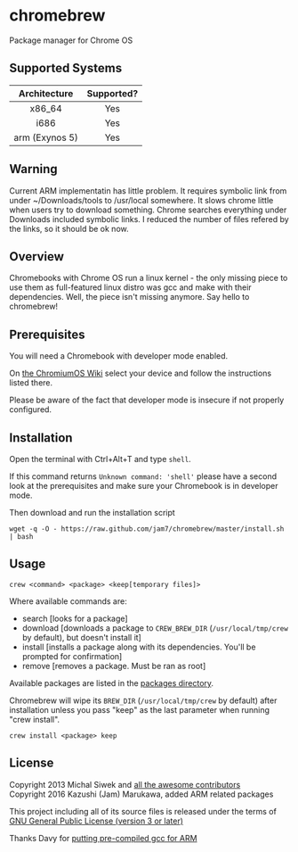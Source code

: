 chromebrew
==========

Package manager for Chrome OS

Supported Systems
-----------------

|  Architecture  | Supported? |
|:--------------:|:----------:|
|     x86_64     |     Yes    |
|      i686      |     Yes    |
| arm (Exynos 5) |     Yes    |

Warning
-------

Current ARM implementatin has little problem.  It requires symbolic link from under ~/Downloads/tools to /usr/local somewhere.  It slows chrome little when users try to download something.  Chrome searches everything under Downloads included symbolic links.  I reduced the number of files refered by the links, so it should be ok now.

Overview
--------

Chromebooks with Chrome OS run a linux kernel - the only missing piece to use them as full-featured linux distro was gcc and make with their dependencies. Well, the piece isn't missing anymore. Say hello to chromebrew!

Prerequisites
-------------

You will need a Chromebook with developer mode enabled.

On [the ChromiumOS Wiki](https://www.chromium.org/chromium-os/developer-information-for-chrome-os-devices) select your device and follow the instructions listed there.

Please be aware of the fact that developer mode is insecure if not properly configured.

Installation
------------
Open the terminal with Ctrl+Alt+T and type `shell`.

If this command returns `Unknown command: 'shell'` please have a second look at the prerequisites and make sure your Chromebook is in developer mode.

Then download and run the installation script

    wget -q -O - https://raw.github.com/jam7/chromebrew/master/install.sh | bash

Usage
-----

    crew <command> <package> <keep[temporary files]>

Where available commands are:
  
  * search [looks for a package]
  * download [downloads a package to `CREW_BREW_DIR` (`/usr/local/tmp/crew` by default), but doesn't install it]
  * install [installs a package along with its dependencies. You'll be prompted for confirmation]
  * remove [removes a package. Must be ran as root]
  
Available packages are listed in the [packages directory](https://github.com/jam7/chromebrew/tree/master/packages).

Chromebrew will wipe its `BREW_DIR` (`/usr/local/tmp/crew` by default) after installation unless you pass "keep" as the last parameter when running "crew install".

    crew install <package> keep

License
-------

Copyright 2013 Michal Siwek and [all the awesome contributors](https://github.com/skycocker/chromebrew/graphs/contributors)  
Copyright 2016 Kazushi (Jam) Marukawa, added ARM related packages

This project including all of its source files is released under the terms of [GNU General Public License (version 3 or later)](http://www.gnu.org/licenses/gpl.txt)

Thanks Davy for [putting pre-compiled gcc for ARM](http://davy.nyacom.net/cros-arm-dev.html)
